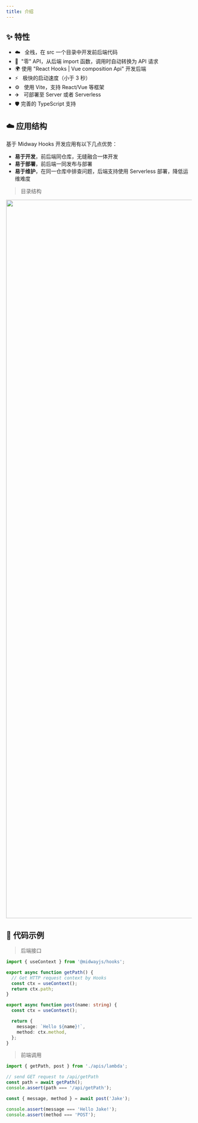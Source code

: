 ```yaml
---
title: 介绍
---
```


## ✨ 特性

- ☁️   全栈，在 src 一个目录中开发前后端代码
- 🌈  "零" API，从后端 import 函数，调用时自动转换为 API 请求
- 🌍 使用 "React Hooks | Vue composition Api" 开发后端
- ⚡️   极快的启动速度（小于 3 秒）
- ⚙️   使用 Vite，支持 React/Vue 等框架
- ✈️   可部署至 Server 或者 Serverless
- 🛡 完善的 TypeScript 支持

## ☁️ 应用结构

基于 Midway Hooks 开发应用有以下几点优势：

- **易于开发**，前后端同仓库，无缝融合一体开发
- **易于部署**，前后端一同发布与部署
- **易于维护**，在同一仓库中排查问题，后端支持使用 Serverless 部署，降低运维难度

> 目录结构

<img src="https://cdn.nlark.com/yuque/0/2021/png/98602/1622788353126-95c182d2-1462-4ff0-b166-51d6f3405f2d.png#clientId=uaba2bffc-e32b-4&from=paste&height=1866&id=u2422df2b&margin=%5Bobject%20Object%5D&name=image.png&originHeight=1866&originWidth=1948&originalType=binary&ratio=1&size=199238&status=done&style=none&taskId=u29d9d308-25ac-4631-ba44-adfa132e044&width=1948" width="1948" />

## 🌰 代码示例

> 后端接口

```typescript
import { useContext } from '@midwayjs/hooks';

export async function getPath() {
  // Get HTTP request context by Hooks
  const ctx = useContext();
  return ctx.path;
}

export async function post(name: string) {
  const ctx = useContext();

  return {
    message: `Hello ${name}!`,
    method: ctx.method,
  };
}
```

> 前端调用

```typescript
import { getPath, post } from './apis/lambda';

// send GET request to /api/getPath
const path = await getPath();
console.assert(path === '/api/getPath');

const { message, method } = await post('Jake');

console.assert(message === 'Hello Jake!');
console.assert(method === 'POST');
```
